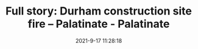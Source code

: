 ---
"title": "Full story: Durham construction site fire – Palatinate - Palatinate"
"date": "2021-9-17 11:28:18"
"feed_name": "GOOGLENEWSCONSTRUCTION"
"feed_website": "https://news.google.com/search?q=construction%2Bincident&hl=en-US&gl=US&ceid=US:en"
"feed_rss": "https://news.google.com/rss/search?q=construction%2Bincident&hl=en-US&gl=US&ceid=US:en"
"link": "https://www.palatinate.org.uk/full-story-durham-construction-site-fire/"
"file": "_posts/2021-1-1-32bb250ebb4986b76a6aee8d147df52eba191808.md"
"accident": "1"
"drilling": "1"
"dead": ""
"injured": ""
---